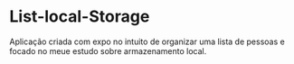 # List-local-Storage
Aplicação criada com expo no intuito de organizar uma lista de pessoas e focado no meue estudo sobre armazenamento local. 
